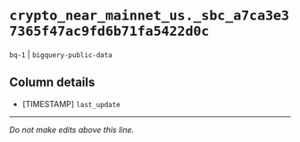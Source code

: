 # `crypto_near_mainnet_us._sbc_a7ca3e37365f47ac9fd6b71fa5422d0c`
`bq-1` | `bigquery-public-data`

## Column details
* [TIMESTAMP] `last_update`

-------------------------------------------------------------------------------
*Do not make edits above this line.*
